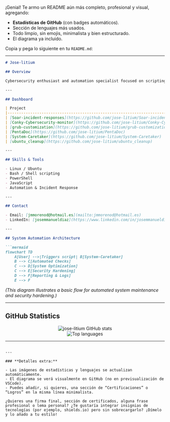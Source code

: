 ¡Genial! Te armo un README aún más completo, profesional y visual, agregando:

* **Estadísticas de GitHub** (con badges automáticos).
* Sección de lenguajes más usados.
* Todo limpio, sin emojis, minimalista y bien estructurado.
* El diagrama ya incluido.

Copia y pega lo siguiente en tu `README.md`:

---

````markdown
# Jose-litium

## Overview

Cybersecurity enthusiast and automation specialist focused on scripting, system optimization, and open-source development. I build and maintain tools for security operations and system administration.

---

## Dashboard

| Project                                                                                 | Description                                  | Technology      |
|-----------------------------------------------------------------------------------------|----------------------------------------------|-----------------|
| [Soar-incident-responses](https://github.com/jose-litium/Soar-incident-responses)       | Incident response toolkit for Google Workspace | JavaScript      |
| [Conky-Cybersecurity-monitor](https://github.com/jose-litium/Conky-Cybersecurity-monitor) | Cybersecurity desktop dashboard              | Shell           |
| [grub-customization](https://github.com/jose-litium/grub-customization)                 | GRUB menu customization scripts              | Shell           |
| [PentaDoc](https://github.com/jose-litium/PentaDoc)                                     | Documentation automation                     | Shell           |
| [System-Caretaker](https://github.com/jose-litium/System-Caretaker)                     | Automated system maintenance                 | PowerShell      |
| [ubuntu_cleanup](https://github.com/jose-litium/ubuntu_cleanup)                         | Ubuntu system optimization                   | Shell           |

---

## Skills & Tools

- Linux / Ubuntu
- Bash / Shell scripting
- PowerShell
- JavaScript
- Automation & Incident Response

---

## Contact

- Email: [jmmorenod@hotmail.es](mailto:jmmorenod@hotmail.es)
- LinkedIn: [josemmanueldiaz](https://www.linkedin.com/in/josemmanueldiaz/)

---

## System Automation Architecture

```mermaid
flowchart TD
    A[User] -->|Triggers script| B[System-Caretaker]
    B --> C[Automated Checks]
    C --> D[System Optimization]
    C --> E[Security Hardening]
    D --> F[Reporting & Logs]
    E --> F
````

*(This diagram illustrates a basic flow for automated system maintenance and security hardening.)*

---

## GitHub Statistics

<p align="center">
  <img src="https://github-readme-stats.vercel.app/api?username=jose-litium&show_icons=true&hide_title=true&hide_border=true&count_private=true&include_all_commits=true" alt="jose-litium GitHub stats" />
  <br>
  <img src="https://github-readme-stats.vercel.app/api/top-langs/?username=jose-litium&layout=compact&hide_border=true&hide_title=true" alt="Top languages" />
</p>

---

<!--
**jose-litium/jose-litium** is a _special_ repository because its `README.md` appears on your GitHub profile.
-->

```

---

### **Detalles extra:**

- Las imágenes de estadísticas y lenguajes se actualizan automáticamente.
- El diagrama se verá visualmente en GitHub (no en previsualización de VSCode).
- Puedes añadir, si quieres, una sección de “Certificaciones” o “Logros” en la misma línea minimalista.

¿Quieres una firma final, sección de certificados, alguna frase profesional o lema personal? ¿Te gustaría integrar insignias de tecnologías (por ejemplo, shields.io) pero sin sobrecargarlo? ¡Dímelo y lo añado a tu estilo!
```
